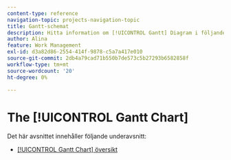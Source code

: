 ```yaml
---
content-type: reference
navigation-topic: projects-navigation-topic
title: Gantt-schemat
description: Hitta information om [!UICONTROL Gantt] Diagram i följande underavsnitt.
author: Alina
feature: Work Management
exl-id: d3a82d86-2554-414f-9878-c5a7a417e010
source-git-commit: 2db4a79cad71b550b7de573c5b27293b6582858f
workflow-type: tm+mt
source-wordcount: '20'
ht-degree: 0%

---
```


# The [!UICONTROL Gantt Chart]

Det här avsnittet innehåller följande underavsnitt:

* [[!UICONTROL Gantt Chart] översikt](../../manage-work/gantt-chart/use-the-gantt-chart/gantt-chart-overview.md)

